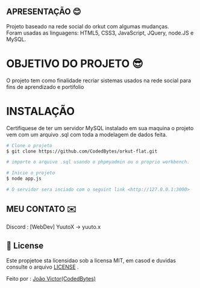 ## APRESENTAÇÃO :blush:
Projeto baseado na rede social do orkut com algumas mudanças.<br>
Foram usadas as linguagens: HTML5, CSS3, JavaScript, JQuery, node.JS e MySQL.

# OBJETIVO DO PROJETO :sunglasses:
O projeto tem como finalidade recriar sistemas usados na rede social para fins de aprendizado e portifolio

# INSTALAÇÃO
Certifiquese de ter um servidor MySQL instalado em sua maquina
o projeto vem com um arquivo .sql com toda a modelagem de dados feita.

```bash
# Clone o projeto
$ git clone https://github.com/CodedBytes/orkut-flat.git

# importe o arquivo .sql usando o phpmyadmin ou o proprio workbench.

# Inicie o projeto
$ node app.js

# O servidor sera inciado com o seguint link <http://127.0.0.1:3000>
```

## MEU CONTATO :envelope:
Discord : [WebDev] YuutoX -> yuuto.x

## :memo: License ##

Este propjetoe sta licensidao sob a licensa MIT, em casod e duvidas consulte o arquivo [LICENSE](LICENSE.md) .


Feito por : <a href="https://github.com/CodedByTES" target="_blank">João Victor(CodedBytes)</a>

&#xa0;
